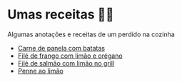 # Umas receitas :man_cook:

Algumas anotações e receitas de um perdido na cozinha

-   [Carne de panela com batatas](https://github.com/BrunoTuy/rango-bom/blob/main/carnes/carne-de-panela-com-batata.md)
-   [Filé de frango com limão e orégano](https://github.com/BrunoTuy/rango-bom/blob/main/aves/file-frango-limao-oregano.md)
-   [Filé de salmão com limão no grill](https://github.com/BrunoTuy/rango-bom/blob/main/peixe/salmao-no-grill.md)
-   [Penne ao limão](https://github.com/BrunoTuy/rango-bom/blob/main/massa/penne-ao-limao.md)
